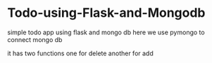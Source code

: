 # Todo-using-Flask-and-Mongodb


simple todo app using flask and mongo db
here we use pymongo to connect mongo db 

it has two functions one for delete another for add
